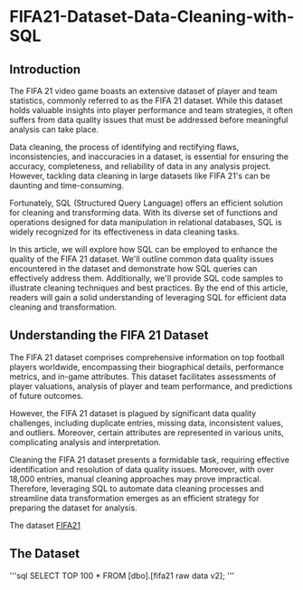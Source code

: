 # FIFA21-Dataset-Data-Cleaning-with-SQL

## Introduction

The FIFA 21 video game boasts an extensive dataset of player and team statistics, commonly referred to as the FIFA 21 dataset. While this dataset holds valuable insights into player performance and team strategies, it often suffers from data quality issues that must be addressed before meaningful analysis can take place.

Data cleaning, the process of identifying and rectifying flaws, inconsistencies, and inaccuracies in a dataset, is essential for ensuring the accuracy, completeness, and reliability of data in any analysis project. However, tackling data cleaning in large datasets like FIFA 21's can be daunting and time-consuming.

Fortunately, SQL (Structured Query Language) offers an efficient solution for cleaning and transforming data. With its diverse set of functions and operations designed for data manipulation in relational databases, SQL is widely recognized for its effectiveness in data cleaning tasks.

In this article, we will explore how SQL can be employed to enhance the quality of the FIFA 21 dataset. We'll outline common data quality issues encountered in the dataset and demonstrate how SQL queries can effectively address them. Additionally, we'll provide SQL code samples to illustrate cleaning techniques and best practices. By the end of this article, readers will gain a solid understanding of leveraging SQL for efficient data cleaning and transformation.

## Understanding the FIFA 21 Dataset

The FIFA 21 dataset comprises comprehensive information on top football players worldwide, encompassing their biographical details, performance metrics, and in-game attributes. This dataset facilitates assessments of player valuations, analysis of player and team performance, and predictions of future outcomes.

However, the FIFA 21 dataset is plagued by significant data quality challenges, including duplicate entries, missing data, inconsistent values, and outliers. Moreover, certain attributes are represented in various units, complicating analysis and interpretation.

Cleaning the FIFA 21 dataset presents a formidable task, requiring effective identification and resolution of data quality issues. Moreover, with over 18,000 entries, manual cleaning approaches may prove impractical. Therefore, leveraging SQL to automate data cleaning processes and streamline data transformation emerges as an efficient strategy for preparing the dataset for analysis.

The dataset [FIFA21](https://www.kaggle.com/datasets/yagunnersya/fifa-21-messy-raw-dataset-for-cleaning-exploring)

## The Dataset
'''sql
SELECT TOP 100 *
FROM [dbo].[fifa21 raw data v2];
'''
